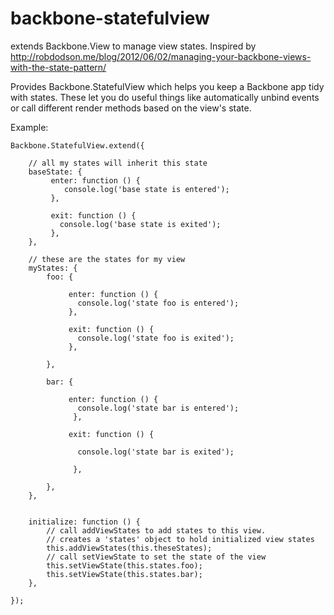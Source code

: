 backbone-statefulview
=====================

extends Backbone.View to manage view states. Inspired by http://robdodson.me/blog/2012/06/02/managing-your-backbone-views-with-the-state-pattern/

Provides Backbone.StatefulView which helps you keep a Backbone app tidy  with states. These let you do useful things like automatically unbind events or call different render methods based on the view's state.

Example:


    Backbone.StatefulView.extend({
    
        // all my states will inherit this state
        baseState: {     
             enter: function () {
                console.log('base state is entered');   
             },   
             
             exit: function () { 
               console.log('base state is exited');   
             },   
        },

        // these are the states for my view
        myStates: {
            foo: {
                 
                 enter: function () {      
                   console.log('state foo is entered');   
                 },   
                 
                 exit: function () { 
                   console.log('state foo is exited');   
                 },   
                
            },

            bar: {
                 
                 enter: function () { 
                   console.log('state bar is entered');   
                  },   
                 
                 exit: function () {
                  
                   console.log('state bar is exited');   
                     
                  },   
                
            },
        },


        initialize: function () {
            // call addViewStates to add states to this view. 
            // creates a 'states' object to hold initialized view states
            this.addViewStates(this.theseStates);
            // call setViewState to set the state of the view
            this.setViewState(this.states.foo);
            this.setViewState(this.states.bar);
        },
         
    });

